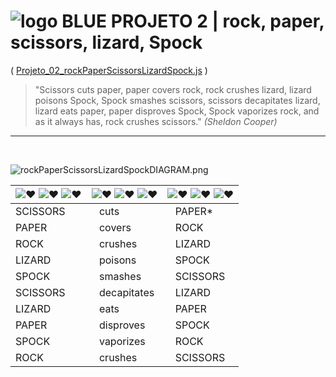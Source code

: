 # ![logo BLUE](https://i.ibb.co/sHBwqxz/BLUE.gif "BLUE") **PROJETO 2** | rock, paper, scissors, lizard, Spock
( [Projeto_02_rockPaperScissorsLizardSpock.js](https://github.com/miaslls/BLUE_Modulo_01_PROJETOS/blob/main/Projeto_02/Projeto_02_RockPaperScissorsLizardSpock.js) )

>"Scissors cuts paper, paper covers rock, rock crushes lizard, lizard poisons Spock, Spock smashes scissors, scissors decapitates lizard, lizard eats paper, paper disproves Spock, Spock vaporizes rock, and as it always has, rock crushes scissors."
>*(Sheldon Cooper)*

---

&ensp;

![rockPaperScissorsLizardSpockDIAGRAM.png](https://i.ibb.co/GxdfmX6/rock-Paper-Scissors-Lizard-Spock-DIAGRAM.png 'rock, paper, scissors, lizard, Spock DIAGRAM')

![❤](https://i.ibb.co/mRV4Hpp/1-pink.png "") ![❤](https://i.ibb.co/yqQBzQm/2-purple.png "") ![❤](https://i.ibb.co/z5G5TYQ/3-lilac.png "") | ![❤](https://i.ibb.co/yRSWjMb/4-blue.png "") ![❤](https://i.ibb.co/YXCNqhV/5-turquoise.png "") ![❤](https://i.ibb.co/wSkdt1X/6-green.png "") | ![❤](https://i.ibb.co/znzjbBk/7-yellow.png "") ![❤](https://i.ibb.co/k1gzwVY/8-orange.png "") ![❤](https://i.ibb.co/mRV4Hpp/1-pink.png "")
---|---|---
SCISSORS | &ensp; cuts| &ensp; PAPER*
PAPER | &ensp; covers | &ensp; ROCK
ROCK | &ensp; crushes | &ensp; LIZARD
LIZARD | &ensp; poisons | &ensp; SPOCK
SPOCK | &ensp; smashes | &ensp; SCISSORS
SCISSORS | &ensp; decapitates | &ensp; LIZARD
LIZARD | &ensp; eats | &ensp; PAPER
PAPER | &ensp; disproves | &ensp; SPOCK
SPOCK | &ensp; vaporizes | &ensp; ROCK
ROCK | &ensp; crushes | &ensp; SCISSORS